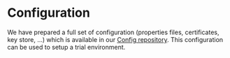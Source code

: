 # Configuration

We have prepared a full set of configuration \(properties files, certificates, key store, ...\) which is available in our [Config repository](https://github.com/OSGP/Config). This configuration can be used to setup a trial environment.

